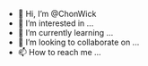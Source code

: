 - 👋 Hi, I’m @ChonWick
- 👀 I’m interested in ...
- 🌱 I’m currently learning ...
- 💞️ I’m looking to collaborate on ...
- 📫 How to reach me ...

<!---
ChonWick/ChonWick is a ✨ special ✨ repository because its `README.md` (this file) appears on your GitHub profile.
You can click the Preview link to take a look at your changes.
--->
